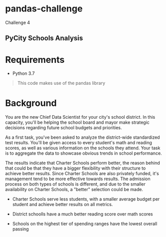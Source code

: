 # pandas-challenge

Challenge 4

## PyCity Schools Analysis

# Requirements

- Python 3.7

> This code makes use of the pandas library

# Background

You are the new Chief Data Scientist for your city's school district. In this capacity, you'll be helping the school board and mayor make strategic decisions regarding future school budgets and priorities.

As a first task, you've been asked to analyze the district-wide standardized test results. You'll be given access to every student's math and reading scores, as well as various information on the schools they attend. Your task is to aggregate the data to showcase obvious trends in school performance.

The results indicate that Charter Schools perform better, the reason behind that could be that they have a bigger flexibility with their structure to achieve better results. Since Charter Schools are also privately funded, it's management tend to be more effective towards results.
The admission process on both types of schools is different, and due to the smaller availability on Charter Schools, a "better" selection could be made.

- Charter Schools serve less students, with a smaller average budget per student and achieve better results on all metrics.

- District schoolls have a much better reading score over math scores

- Schools on the highest tier of spending ranges have the lowest overall passing
